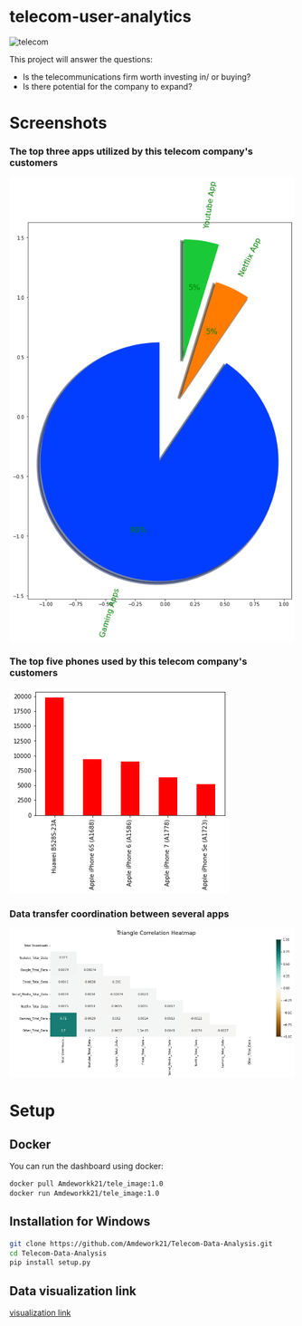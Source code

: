 # telecom-user-analytics

![telecom](https://th.bing.com/th/id/OIP.dz8OdATUuwAJscDnd-hvlwHaEf?pid=ImgDet&rs=1)

This project will answer the questions:

* Is the telecommunications firm worth investing in/ or buying?
* Is there potential for the company to expand?

# Screenshots
### The top three apps utilized by this telecom company's customers
![topapps](data/top10apps.png)
### The top five phones used by this telecom company's customers
![topphones](data/5%20best%20phones%20used%20in%20communication.png)
### Data transfer coordination between several apps
![corellation](data/corellation.png)

# Setup
## Docker

You can run the dashboard using docker:

```bash
docker pull Amdeworkk21/tele_image:1.0
docker run Amdeworkk21/tele_image:1.0
```

## Installation for Windows

```bash
git clone https://github.com/Amdework21/Telecom-Data-Analysis.git
cd Telecom-Data-Analysis
pip install setup.py
```
## Data visualization link
[visualization link](https://amdework21-telecom-data-analysis-app-62wtq3.streamlitapp.com/)
